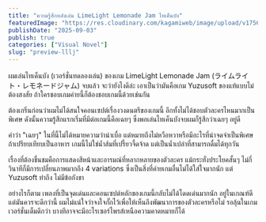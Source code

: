 ```yaml
---
title: "ความรู้สึกหลังเล่น LimeLight Lemonade Jam ไทเค็นบัง"
featuredImage: "https://res.cloudinary.com/kagamiweb/image/upload/v1756898463/blog.coregamehd.com/preview-lllj.jpg "
publishDate: "2025-09-03"
publish: true
categories: ["Visual Novel"]
slug: "preview-lllj"
---
```


ผมเล่นไทเค็นบัง (เวอร์ชั่นทดลองเล่น) ของเกม LimeLight Lemonade Jam (ライムライト・レモネードジャム) จบแล้ว จะว่ายังไงดีล่ะ เอาเป็นว่ามันคือเกม Yuzusoft ของแท้แบบไม่ต้องสงสัย ถ้าใครชอบเกมค่ายนี้ก็ต้องชอบเกมนี้ด้วยเช่นกัน

ต้องเกริ่นก่อนว่าผมไม่ได้สนใจคอนเซปต์เรื่องวงดนตรีของเกมนี้ อีกทั้งไม่ได้ชอบตัวละครไหนมากเป็นพิเศษ ดังนั้นความรู้สึกแรกเริ่มที่มีต่อเกมนี้คือเฉยๆ ซึ่งพอเล่นไทเค็นบังจบผมก็รู้สึกว่าเฉยๆ อยู่ดี 

คำว่า "เฉยๆ" ในที่นี้ไม่ได้หมายความว่าน่าเบื่อ แต่หมายถึงไม่หวือหวาหรือมีอะไรที่น่าจดจำเป็นพิเศษ ถ้าเปรียบเทียบเป็นอาหาร เกมนี้ไม่ใช่น้ำส้มที่เปรี้ยวจี้ดจ้าด แต่เป็นน้ำเปล่าที่สามารถดื่มได้ทุกวัน

เรื่องที่ต้องชื่นชมคือการแสดงสีหน้าและอารมณ์ที่หลากหลายของตัวละคร แม้กระทั่งประโยคสั้นๆ ไม่กี่วินาทีก็มีการเปลี่ยนภาพมากถึง 4 variations ซึ่งเป็นสิ่งที่ค่ายเกมอื่นไม่ได้ใส่ใจมากนัก แต่ Yuzusoft ทำถึง ไม่มีข้อกังขา

อย่างไรก็ตาม เพลงที่เป็นจุดเด่นและคอนเซปต์หลักของเกมนี้กลับไม่ได้โดดเด่นมากนัก อยู่ในเกณฑ์ดีแต่มันควรจะดีกว่านี้ ผมไม่แน่ใจว่าจงใจกั๊กไว้เพื่อให้เห็นถึงพัฒนาการของตัวละครหรือไม่ รอลุ้นในเกมเวอร์ชั่นเต็มดีกว่า บางทีอาจจะมีอะไรเซอร์ไพรส์เหนือความคาดหมายก็ได้